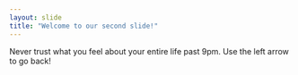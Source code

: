 ```yaml
---
layout: slide
title: "Welcome to our second slide!"
---
```

Never trust what you feel about your entire life past 9pm.
Use the left arrow to go back!
